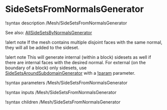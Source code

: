 # SideSetsFromNormalsGenerator

!syntax description /Mesh/SideSetsFromNormalsGenerator

See also: [AllSideSetsByNormalsGenerator](/AllSideSetsByNormalsGenerator.md)

!alert note
If the mesh contains multiple disjoint faces with the same normal, they will all be added to the sideset.

!alert note
This will generate internal (within a block) sidesets as well if there are internal faces with the desired normal.
For external (on the boundary of a block) only sidesets, use [SideSetsAroundSubdomainGenerator](/SideSetsAroundSubdomainGenerator.md)
with a [!param](/Mesh/SideSetsAroundSubdomainGenerator/normal) parameter.

!syntax parameters /Mesh/SideSetsFromNormalsGenerator

!syntax inputs /Mesh/SideSetsFromNormalsGenerator

!syntax children /Mesh/SideSetsFromNormalsGenerator
